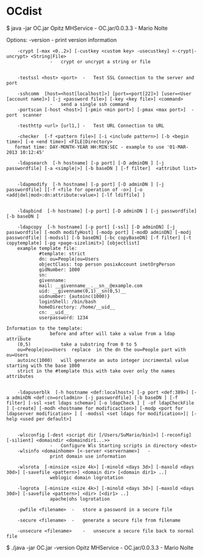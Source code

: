 # OCdist

$ java -jar OC.jar
Opitz MHService - OC.jar/0.0.3.3 - Mario Nolte

Options:
		-version 		-	print version information

		-crypt [-max <0..2>] [-custkey <custom key> -usecustkey] <-crypt|-uncrypt> <String|File>
					-	crypt or uncrypt a string or file

		
		-testssl <host> <port>	-	Test SSL Connection to the server and port 

		-sshcomm  [host=<host[localhost]>] [port=<port[22]>] [user=<User [account name]>] [-j <password file>] [-key <key file>] <command>
					-	send a single ssh command
		-portscan [-host <host>] [-pmin <min port>] [-pmax <max port>]	-	port  scanner 

		-testhttp <url> [url1,]	-	Test URL Connection to URL

		-checker  [-f <pattern file>] [-i <include pattern>] [-b <begin time>] [-e <end time>] <FILE|Directory>
       format time: DAY-MONTH-YEAR HH:MIN:SEC - example to use '01-MAR-2013 10:12:45' 

		-ldapsearch  [-h hostname] [-p port] [-D adminDN ] [-j passwordfile] [-a <simple|>] [-b baseDN ] [-f filter]  <attribut list>


		-ldapmodify  [-h hostname] [-p port] [-D adminDN ] [-j passwordfile] [[-f <file for operation of -o>] [-o <add|del|mod>:dn:attribute:value>] [-lf ldiffile] ]


		-ldapbind  [-h hostname] [-p port] [-D adminDN ] [-j passwordfile] [-b baseDN ]

		-ldapcopy  [-h hostname] [-p port] [-ssl] [-D adminDN] [-j passwordfile] [-modh modifyHost] [-modp port] [-modD adminDN] [-modj passwordfile] [-modssl] [-b baseDN] [-bc copyBaseDN] [-f filter] [-t copytemplate] [-pg <page-sizelimit>] [objectlist]
		example template file:
				#template: strict
				dn: ou=People|ou=Users
				objectClass: top person posixAccount inetOrgPerson
				gidNumber: 1000
				sn:
				givenname:
				mail: __givenname__.__sn__@example.com
				uid: __givenname(0,1)__sn(0,5)__
				uidnumber: {autoinc(1000)}
				loginShell: /bin/bash
				homeDirectory: /home/__uid__
				cn: __uid__
				userpassword: 1234

 	Information to the template:
 		__ 			before and after will take a value from a ldap attribute
 		(0,5)  			take a substring from 0 to 5 
 		ou=People|ou=Users 	replace  in the dn the ou=People part with ou=Users
 		autoinc(1000) 	will generate an auto integer incrimental value starting with the base 1000
 		strict in the #template	this with take over only the names attributes


		-ldapuserblk  [-h hostname <def:localhost>] [-p port <def:389>] [-a adminDN <def:cn=orcladmin> [-j passwordfile] [-b baseDN ] [-f filter] [-ssl <set ldaps schema>] [-o ldapCheck ] [ -of ldapCheckFile ] [-create] [-modh <hostname for modificaction>] [-modp <port for ldapserver modification> ] [ -modssl <set ldaps for modification>]| [-help <used per default>]


		-wlsconfig [-dest <script dir [/Users/SuMario/bin]>] [-reconfig] [-silient] <domaindir <domaindir1...>>
					-	Configure Wls Starting scripts in directory <dest>
		-wlsinfo <domainhome> [<-server <servername>]	-
					print domain use information

		-wlsrota  [-minsize <size 4k>] [-minold <days 3d>] [-maxold <days 30d>] [-savefile <pattern>] <domain dir> [<domain dir1> ..]
					weblogic domain logrotation

		-logrota  [-minsize <size 4k>] [-minold <days 3d>] [-maxold <days 30d>] [-savefile <pattern>] <dir> [<dir1> ..]
					apache|ohs logrotation

		-pwfile <filename>	-	store a password in a secure file

		-secure <filename>	-	generate a secure file from filename

		-unsecure <filename>	-	unsecure a secure file back to normal file




 $ ./java -jar OC.jar -version
 Opitz MHService - OC.jar/0.0.3.3 - Mario Nolte
